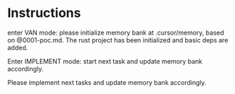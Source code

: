 # Instructions

enter VAN mode: please initialize memory bank at .cursor/memory, based on @0001-poc.md. The rust project has been initialized and basic deps are added.

Enter IMPLEMENT mode: start next task and update memory bank accordingly.

Please implement next tasks and update memory bank accordingly.
